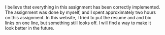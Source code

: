 I believe that everything in this assignment has been correctly
implemented. The assignment was done by myself, and I spent 
approximately two hours on this assignment. In this website, 
I tried to put the resume and and bio links on one line, but
something still looks off. I will find a way to make it
look better in the future. 
